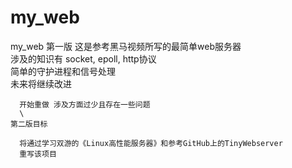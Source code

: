 # my_web
my_web
    第一版
      这是参考黑马视频所写的最简单web服务器  
      涉及的知识有 socket, epoll, http协议  
      简单的守护进程和信号处理  
      未来将继续改进  
      
      开始重做 涉及方面过少且存在一些问题
      \
    第二版目标       
      
      将通过学习双游的《Linux高性能服务器》和参考GitHub上的TinyWebserver
      重写该项目
